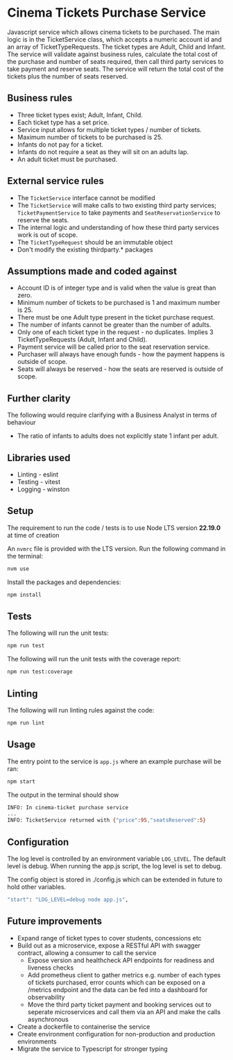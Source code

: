 # Cinema Tickets Purchase Service

Javascript service which allows cinema tickets to be purchased. The main logic is in the TicketService class, which accepts a numeric account id and an array of TicketTypeRequests. The ticket types are Adult, Child and Infant. The service will validate against business rules, calculate the total cost of the purchase and number of seats required, then call third party services to take payment and reserve seats. The service will return the total cost of the tickets plus the number of seats reserved.


## Business rules
- Three ticket types exist; Adult, Infant, Child.
- Each ticket type has a set price.
- Service input allows for multiple ticket types / number of tickets.
- Maximum number of tickets to be purchased is 25.
- Infants do not pay for a ticket.
- Infants do not require a seat as they will sit on an adults lap.
- An adult ticket must be purchased.

## External service rules
- The `TicketService` interface cannot be modified
- The `TicketService` will make calls to two existing third party services; `TicketPaymentService` to take payments and `SeatReservationService` to reserve the seats. 
- The internal logic and understanding of how these third party services work is out of scope.
- The `TicketTypeRequest` should be an immutable object
- Don't modify the existing thirdparty.* packages

## Assumptions made and coded against
- Account ID is of integer type and is valid when the value is great than zero.
- Minimum number of tickets to be purchased is 1 and maximum number is 25.
- There must be one Adult type present in the ticket purchase request.
- The number of infants cannot be greater than the number of adults.
- Only one of each ticket type in the request - no duplicates. Implies 3 TicketTypeRequests (Adult, Infant and Child).
- Payment service will be called prior to the seat reservation service. 
- Purchaser will always have enough funds - how the payment happens is outside of scope.
- Seats will always be reserved - how the seats are reserved is outside of scope.

## Further clarity

The following would require clarifying with a Business Analyst in terms of behaviour
- The ratio of infants to adults does not explicitly state 1 infant per adult.


## Libraries used

- Linting - eslint 
- Testing - vitest
- Logging - winston


## Setup

The requirement to run the code / tests is to use Node LTS version **22.19.0** at time of creation

An `nvmrc` file is provided with the LTS version. Run the following command in the terminal:

```bash
nvm use
```

Install the packages and dependencies:

```bash
npm install
```

## Tests

The following will run the unit tests:

```bash
npm run test
```

The following will run the unit tests with the coverage report:
```bash
npm run test:coverage
```

## Linting

The following will run linting rules against the code:
```bash
npm run lint
```

## Usage

The entry point to the service is `app.js` where an example purchase will be ran:

```bash
npm start
```
The output in the terminal should show

```bash
INFO: In cinema-ticket purchase service
...
INFO: TicketService returned with {"price":95,"seatsReserved":5}
```

## Configuration

The log level is controlled by an environment variable `LOG_LEVEL`. The default level is debug.
When running the app.js script, the log level is set to debug. 

The config object is stored in ./config.js which can be extended in future to hold other variables.

```bash
"start": "LOG_LEVEL=debug node app.js",  
```

## Future improvements

- Expand range of ticket types to cover students, concessions etc 
- Build out as a microservice, expose a RESTful API with swagger contract, allowing a consumer to call the service
    - Expose version and healthcheck API endpoints for readiness and liveness checks
    - Add prometheus client to gather metrics e.g. number of each types of tickets purchased, error counts which can be exposed on a /metrics endpoint and the data can be fed into a dashboard for observability
    - Move the third party ticket payment and booking services out to seperate microservices and call them via an API and make the calls asynchronous
- Create a dockerfile to containerise the service
- Create environment configuration for non-production and production environments
- Migrate the service to Typescript for stronger typing

